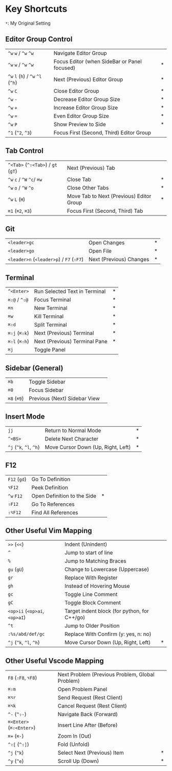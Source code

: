 # Key Shortcuts

`*`: My Original Setting

## Editor Group Control

|                                   |                                              |     |
| --------------------------------- | -------------------------------------------- | --- |
| `^w` `w` / `^w` `^w`              | Navigate Editor Group                        |     |
| `^w` `w` / `^w` `^w`              | Focus Editor (when SideBar or Panel focused) | *   |
| `^w` `l` (`h`) / `^w` `^l` (`^h`) | Next (Previous) Editor Group                 | *   |
| `^w` `C`                          | Close Editor Group                           | *   |
| `^w` `-`                          | Decrease Editor Group Size                   | *   |
| `^w` `+`                          | Increase Editor Group Size                   | *   |
| `^w` `=`                          | Even Editor Group Size                       | *   |
| `^w` `P`                          | Show Preview to Side                         | *   |
| `^1` (`^2`, `^3`)                 | Focus First (Second, Third) Editor Group     |     |

## Tab Control

|                                    |                                          |     |
| ---------------------------------- | ---------------------------------------- | --- |
| `^<Tab>` (`^⇧<Tab>`) / `gt` (`gT`) | Next (Previous) Tab                      |     |
| `^w` `c` / `^W` `^c`/ `⌘w`         | Close Tab                                | *   |
| `^w` `o` / `^W` `^o`               | Close Other Tabs                         | *   |
| `^w` `L` (`H`)                     | Move Tab to Next (Previous) Editor Group | *   |
| `⌘1` (`⌘2`, `⌘3`)                  | Focus First (Second, Third) Tab          |     |

## Git

|                                          |                         |     |
| ---------------------------------------- | ----------------------- | --- |
| `<leader>gc`                             | Open Changes            | *   |
| `<leader>go`                             | Open File               | *   |
| `<leader>n` (`<leader>p`) / `F7` (`⇧F7`) | Next (Previous) Changes | *   |

## Terminal

|               |                               |     |
| ------------- | ----------------------------- | --- |
| `^<Enter>`    | Run Selected Text in Terminal | *   |
| `⌘⇧@` / `^⇧@` | Focus Terminal                | *   |
| `⌘n`          | New Terminal                  | *   |
| `⌘w`          | Kill Terminal                 | *   |
| `⌘⇧d`         | Split Terminal                | *   |
| `⌘⇧j` (`⌘⇧k`) | Next (Previous) Terminal      | *   |
| `⌘⇧l` (`⌘⇧h`) | Next (Previous) Terminal Pane | *   |
| `⌘j`          | Toggle Panel                  |     |

## Sidebar (General)

|             |                              |     |
| ----------- | ---------------------------- | --- |
| `⌘b`        | Toggle Sidebar               |     |
| `⌘0`        | Focus Sidebar                |     |
| `⌘8` (`⌘9`) | Previous (Next) Sidebar View |     |

## Insert Mode

|                         |                                    |     |
| ----------------------- | ---------------------------------- | --- |
| `jj`                    | Return to Normal Mode              | *   |
| `^<BS>`                 | Delete Next Character              | *   |
| `^j` (`^k`, `^l`, `^h`) | Move Cursor Down (Up, Right, Left) | *   |

## F12

|              |                             |     |
| ------------ | --------------------------- | --- |
| `F12` (`gd`) | Go To Definition            |     |
| `⌥F12`       | Peek Definition             |     |
| `^w` `F12`   | Open Definition to the Side | *   |
| `⇧F12`       | Go To References            |     |
| `⇧⌥F12`      | Find All References         |     |

## Other Useful Vim Mapping

|                               |                                              |     |
| ----------------------------- | -------------------------------------------- | --- |
| `>>` (`<<`)                   | Indent (Unindent)                            |     |
| `^`                           | Jump to start of line                        |     |
| `%`                           | Jump to Matching Braces                      |     |
| `gu` (`gU`)                   | Change to Lowercase (Uppercase)              |     |
| `gr`                          | Replace With Register                        |     |
| `gh`                          | Instead of Hovering Mouse                    |     |
| `gc`                          | Toggle Line Comment                          |     |
| `gC`                          | Toggle Block Comment                         |     |
| `<op>ii` (`<op>ai`, `<op>aI`) | Target indent block (for python, for C++/go) |     |
| `^t`                          | Jump to Older Position                       |     |
| `:%s/abd/def/gc`              | Replace With Confirm (y: yes, n: no)         |     |
| `^j` (`^k`, `^l`, `^h`)       | Move Cursor Down (Up, Right, Left)           | *   |

## Other Useful Vscode Mapping

|                          |                                                 |     |
| ------------------------ | ----------------------------------------------- | --- |
| `F8` (`⇧F8`, `⌥F8`)      | Next Problem (Previous Problem, Global Problem) |     |
| `⌘⇧m`                    | Open Problem Panel                              |     |
| `⌘⌥r`                    | Send Request (Rest Client)                      |     |
| `⌘⌥k`                    | Cancel Request (Rest Client)                    |     |
| `^-` (`^⇧-`)             | Navigate Back (Forward)                         |     |
| `⌘<Enter>` (`⌘⇧<Enter>`) | Insert Line After (Before)                      |     |
| `⌘+` (`⌘-`)              | Zoom In (Out)                                   |     |
| `^⇧[` (`^⇧]`)            | Fold (Unfold)                                   |     |
| `^j` (`^k`)              | Select Next (Previous) Item                     | *   |
| `^y` (`^e`)              | Scroll Up (Down)                                | *   |
